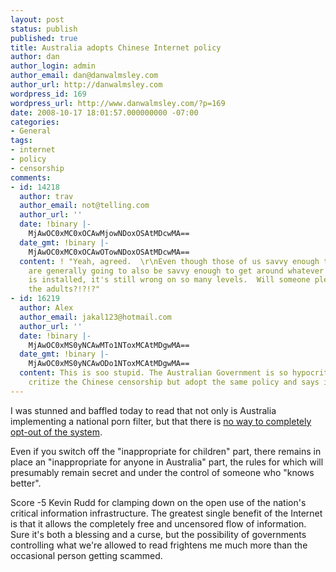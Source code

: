 ```yaml
---
layout: post
status: publish
published: true
title: Australia adopts Chinese Internet policy
author: dan
author_login: admin
author_email: dan@danwalmsley.com
author_url: http://danwalmsley.com
wordpress_id: 169
wordpress_url: http://www.danwalmsley.com/?p=169
date: 2008-10-17 18:01:57.000000000 -07:00
categories:
- General
tags:
- internet
- policy
- censorship
comments:
- id: 14218
  author: trav
  author_email: not@telling.com
  author_url: ''
  date: !binary |-
    MjAwOC0xMC0xOCAwMjowNDoxOSAtMDcwMA==
  date_gmt: !binary |-
    MjAwOC0xMC0xOCAwOTowNDoxOSAtMDcwMA==
  content: ! "Yeah, agreed.  \r\nEven though those of us savvy enough to have blogs
    are generally going to also be savvy enough to get around whatever filtering mechanism
    is installed, it's still wrong on so many levels.  Will someone please think of
    the adults?!?!?"
- id: 16219
  author: Alex
  author_email: jakal123@hotmail.com
  author_url: ''
  date: !binary |-
    MjAwOC0xMS0yNCAwMTo1NToxMCAtMDgwMA==
  date_gmt: !binary |-
    MjAwOC0xMS0yNCAwODo1NToxMCAtMDgwMA==
  content: This is soo stupid. The Australian Government is so hypocritical. They
    critize the Chinese censorship but adopt the same policy and says its nothing.
---
```

I was stunned and baffled today to read that not only is Australia implementing a national porn filter, but that there is <a href="http://arstechnica.com/news.ars/post/20081016-net-filters-required-for-all-australians-no-opt-out.html">no way to completely opt-out of the system</a>.

Even if you switch off the "inappropriate for children" part, there remains in place an "inappropriate for anyone in Australia" part, the rules for which will presumably remain secret and under the control of someone who "knows better".

Score -5 Kevin Rudd for clamping down on the open use of the nation's critical information infrastructure. The greatest single benefit of the Internet is that it allows the completely free and uncensored flow of information. Sure it's both a blessing and a curse, but the possibility of governments controlling what we're allowed to read frightens me much more than the occasional person getting scammed.
